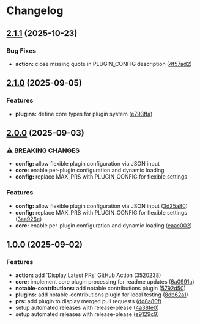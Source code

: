 # Changelog

## [2.1.1](https://github.com/thisisrick25/readme-engine/compare/v2.1.0...v2.1.1) (2025-10-23)


### Bug Fixes

* **action:** close missing quote in PLUGIN_CONFIG description ([4f57ad2](https://github.com/thisisrick25/readme-engine/commit/4f57ad20515694a63bdb4e3acc66343b1deac4e0))

## [2.1.0](https://github.com/thisisrick25/readme-engine/compare/v2.0.0...v2.1.0) (2025-09-05)


### Features

* **plugins:** define core types for plugin system ([e793ffa](https://github.com/thisisrick25/readme-engine/commit/e793ffa8ca03f02f55adcfae3b3b37b3b88ed7a1))

## [2.0.0](https://github.com/thisisrick25/readme-engine/compare/v1.0.0...v2.0.0) (2025-09-03)


### ⚠ BREAKING CHANGES

* **config:** allow flexible plugin configuration via JSON input
* **core:** enable per-plugin configuration and dynamic loading
* **config:** replace MAX_PRS with PLUGIN_CONFIG for flexible settings

### Features

* **config:** allow flexible plugin configuration via JSON input ([3d25a80](https://github.com/thisisrick25/readme-engine/commit/3d25a806c49f124a29e9a1e28d335f70aa81d631))
* **config:** replace MAX_PRS with PLUGIN_CONFIG for flexible settings ([3aa926e](https://github.com/thisisrick25/readme-engine/commit/3aa926e5b2721d4d4116a7bcb3f81c783581bd40))
* **core:** enable per-plugin configuration and dynamic loading ([eaac002](https://github.com/thisisrick25/readme-engine/commit/eaac002cc611bbb3c44b1409ea6b0dde1fa23224))

## 1.0.0 (2025-09-02)


### Features

* **action:** add 'Display Latest PRs' GitHub Action ([3520238](https://github.com/thisisrick25/readme-engine/commit/3520238adf3f81c2966b581e0b3eff928680beb1))
* **core:** implement core plugin processing for readme updates ([6a0991a](https://github.com/thisisrick25/readme-engine/commit/6a0991aeca6581226f65d078c2902e9d86a21077))
* **notable-contributions:** add notable contributions plugin ([5792d50](https://github.com/thisisrick25/readme-engine/commit/5792d503a368e1434e686dee868631e72cd9f146))
* **plugins:** add notable-contributions plugin for local testing ([8db62a1](https://github.com/thisisrick25/readme-engine/commit/8db62a17ba45ae6559a0b5513ffb27db415a23e2))
* **prs:** add plugin to display merged pull requests ([dd8a80f](https://github.com/thisisrick25/readme-engine/commit/dd8a80fb3f04909595643169868168457ca53997))
* setup automated releases with release-please ([4a38fe0](https://github.com/thisisrick25/readme-engine/commit/4a38fe09b325a5b4d151dc7ca866b192a4e8a3da))
* setup automated releases with release-please ([e9129c9](https://github.com/thisisrick25/readme-engine/commit/e9129c917587ead9f7b0a3dd2f1074642a7e3ca9))
